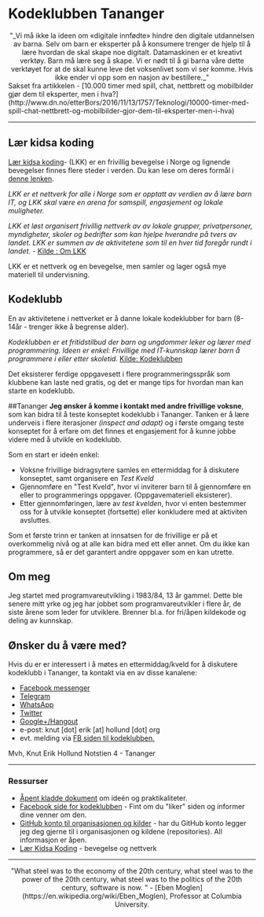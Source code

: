 # Kodeklubben Tananger
<center>"_Vi må ikke la ideen om «digitale innfødte» hindre den digitale utdannelsen av barna. Selv om barn er eksperter på å konsumere trenger de hjelp til å lære hvordan de skal skape noe digitalt. Datamaskinen er et kreativt verktøy. Barn må lære seg å skape. Vi er nødt til å gi barna våre dette verktøyet for at de skal kunne leve det voksenlivet som vi ser komme. Hvis ikke ender vi opp som en nasjon av bestillere._"</center> 
Sakset fra artikkelen - [10.000 timer med spill, chat, nettbrett og mobilbilder gjør dem til eksperter, men i hva?](http://www.dn.no/etterBors/2016/11/13/1757/Teknologi/10000-timer-med-spill-chat-nettbrett-og-mobilbilder-gjor-dem-til-eksperter-men-i-hva)

***

## Lær kidsa koding
[Lær kidsa koding](http://kidsakoder.no)- (LKK) er en frivillig bevegelse i Norge og lignende bevegelser finnes flere steder i verden. Du kan lese om deres formål i [denne lenken](http://kidsakoder.no/om-lkk/).

_LKK er et nettverk for alle i Norge som er opptatt av verdien av å lære barn IT, og LKK skal være en arena for samspill, engasjement og lokale muligheter._ 

_LKK et løst organisert frivillig nettverk av av lokale grupper, privatpersoner, myndigheter, skoler og bedrifter som kan hjelpe hverandre på tvers av landet. LKK er summen av de aktivitetene som til en hver tid foregår rundt i landet._  - [Kilde : Om LKK](http://kidsakoder.no/om-lkk/)

LKK er et nettverk og en bevegelse, men samler og lager også mye materiell til undervisning.

## Kodeklubb
En av aktivitetene i nettverket er å danne lokale kodeklubber for barn (8-14år - trenger ikke å begrense alder). 

_Kodeklubben er et fritidstilbud der barn og ungdommer leker og lærer med programmering. Ideen er enkel: Frivillige med IT-kunnskap lærer barn å programmere i eller etter skoletid._ [Kilde: Kodeklubben](http://kidsakoder.no/kodeklubben/)

Det eksisterer ferdige oppgavesett i flere programmeringsspråk som klubbene kan laste ned gratis, og det er mange tips for hvordan man kan starte en kodeklubb.

##Tananger
**Jeg ønsker å komme i kontakt med andre frivillige voksne**,  som kan bidra til å teste konseptet kodeklubb i Tananger.  Tanken er å lære underveis i flere iterasjoner _(inspect and adapt)_ og i første omgang teste konseptet for å erfare om det finnes et engasjement for å kunne jobbe videre med å utvikle en kodeklubb.

Som en start er ideén enkel:

- Voksne frivillige bidragsytere samles en ettermiddag for å diskutere konseptet, samt organisere en  _Test Kveld_ 
- Gjennomføre en "Test Kveld", hvor vi inviterer barn til å gjennomføre en eller to programmerings oppgaver. (Oppgavemateriell eksisterer).
- Etter gjennomføringen, lære av _test kvelden_, hvor vi enten bestemmer oss for å utvikle konseptet (fortsette) eller konkludere med at aktiviten avsluttes.

Som et første trinn er tanken at innsatsen for de frivillige er på et overkommelig nivå og at alle kan bidra med ett eller annet. Om du ikke kan programmere, så er det garantert andre oppgaver som en kan utrette.

## Om meg
Jeg startet med programvareutvikling i 1983/84, 13 år gammel. Dette ble senere mitt yrke og jeg har jobbet som programvareutvikler i flere år, de siste årene som leder for utviklere. Brenner bl.a. for fri/åpen kildekode og deling av kunnskap. 

## Ønsker du å være med?
Hvis du er er interessert i å møtes en ettermiddag/kveld for å diskutere kodeklubb i Tananger, ta kontakt via en av disse kanalene:

- [Facebook messenger](https://www.facebook.com/knuterikhollund)
- [Telegram](https://telegram.org/)
- [WhatsApp](https://www.whatsapp.com/)
- [Twitter](https://twitter.com/knuthollund)
- [Google+/Hangout](https://plus.google.com/+knuterikhollund)
- e-post: knut [dot] erik [at] hollund [dot] org
- evt. melding via [FB siden til kodeklubben.](https://www.facebook.com/kodeklubbentananger/)

Mvh,
Knut Erik Hollund
Notstien 4 - Tananger

***

### Ressurser
- [Åpent kladde dokument](https://drive.google.com/open?id=1iRhnaHnMT9hlEKxw_NfGoQMKwhWmiSJgGPDnmWSubtI) om ideén og praktikaliteter.
- [Facebook side for kodeklubben](https://www.facebook.com/kodeklubbentananger/) - Fint om du "liker" siden og informer dine venner om den.
- [GitHub konto til organisasjonen og kilder](https://github.com/kodeklubbentananger) - har du GitHub konto legger jeg deg gjerne til i organisasjonen og kildene (repositories). All informasjon er åpen.
- [Lær Kidsa Koding](http://kidsakoder.no/) - bevegelse og nettverk

***
<center>"What steel was to the economy of the 20th century, what steel was to the power of the 20th century, what steel was to the politics of the 20th century,  software is now. " - [Eben Moglen](https://en.wikipedia.org/wiki/Eben_Moglen), Professor at Columbia University.</center>
